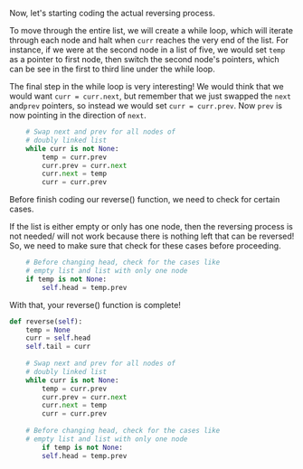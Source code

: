 <!--title={Reverse the Element Order - Explain}--> 

<!--badges={Algorithms:15,Python:15}-->

<!--concepts={The Linked List}--> 

Now, let's starting coding the actual reversing process.

To move through the entire list, we will create a while loop, which will iterate through each node and halt when `curr` reaches the very end of the list. For instance, if we were at the second node in a list of five, we would set `temp` as a pointer to first node, then switch the second node's pointers, which can be see in the first to third line under the while loop.

The final step in the while loop is very interesting! We would think that we would want `curr = curr.next`, but remember that we just swapped the `next` and`prev` pointers, so instead we would set `curr = curr.prev`. Now `prev` is now pointing in the direction of `next`.

```python
    # Swap next and prev for all nodes of  
    # doubly linked list 
    while curr is not None: 
        temp = curr.prev  
        curr.prev = curr.next
        curr.next = temp 
        curr = curr.prev
```

Before finish coding our reverse() function, we need to check for certain cases.

If the list is either empty or only has one node, then the reversing process is not needed/ will not work because there is nothing left that can be reversed! So, we need to make sure that check for these cases before proceeding.

```python
	# Before changing head, check for the cases like  
	# empty list and list with only one node 
	if temp is not None: 
    	self.head = temp.prev 
```
With that, your reverse() function is complete! 

```python
def reverse(self): 
    temp = None
    curr = self.head
    self.tail = curr
    
	# Swap next and prev for all nodes of  
    # doubly linked list 
    while curr is not None: 
        temp = curr.prev  
        curr.prev = curr.next
        curr.next = temp 
        curr = curr.prev
        	
	# Before changing head, check for the cases like  
	# empty list and list with only one node 
		if temp is not None: 
		self.head = temp.prev 
```